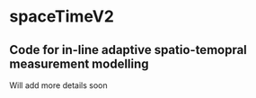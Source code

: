 # spaceTimeV2

## Code for in-line adaptive spatio-temopral measurement modelling

Will add more details soon
